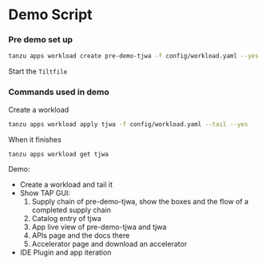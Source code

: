 # Demo Script

### Pre demo set up
```bash
tanzu apps workload create pre-demo-tjwa -f config/workload.yaml --yes
```

Start the `Tiltfile`

### Commands used in demo

Create a workload

```bash
tanzu apps workload apply tjwa -f config/workload.yaml --tail --yes
```

When it finishes
```bash
tanzu apps workload get tjwa
```

Demo:
 - Create a workload and tail it
 - Show TAP GUI:
    1. Supply chain of pre-demo-tjwa, show the boxes and the flow of a completed supply chain
    1. Catalog entry of tjwa
    2. App live view of pre-demo-tjwa and tjwa
    3. APIs page and the docs there
    4. Accelerator page and download an accelerator
 - IDE Plugin and app iteration
